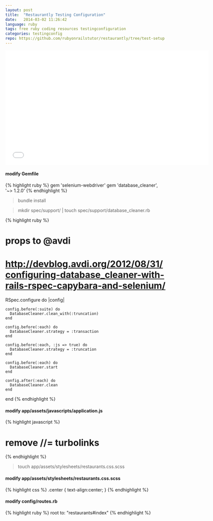 ```yaml
---
layout: post
title:  "Restaurantly Testing Configuration"
date:   2014-03-02 11:26:42
language: ruby
tags: free ruby coding resources testingconfiguration
categories: testingconfig
repo: https://github.com/rubyonrailstutor/restaurantly/tree/test-setup
---
```



<iframe width="640" height="360" src="//www.youtube.com/embed/JNEMXq3srzM?vq=hd1080" frameborder="0" allowfullscreen></iframe>

#### modify Gemfile

{% highlight ruby %}
  gem 'selenium-webdriver'
  gem 'database_cleaner', '~> 1.2.0'
{% endhighlight %}

> bundle install

> mkdir spec/support/ | touch spec/support/database_cleaner.rb

{% highlight ruby %}
  # props to @avdi
  # http://devblog.avdi.org/2012/08/31/configuring-database_cleaner-with-rails-rspec-capybara-and-selenium/

  RSpec.configure do |config|

    config.before(:suite) do
      DatabaseCleaner.clean_with(:truncation)
    end

    config.before(:each) do
      DatabaseCleaner.strategy = :transaction
    end

    config.before(:each, :js => true) do
      DatabaseCleaner.strategy = :truncation
    end

    config.before(:each) do
      DatabaseCleaner.start
    end

    config.after(:each) do
      DatabaseCleaner.clean
    end

  end
{% endhighlight %}

#### modify app/assets/javascripts/application.js


{% highlight javascript %}
  # remove //= turbolinks
{% endhighlight %}

> touch app/assets/stylesheets/restaurants.css.scss


#### modify app/assets/stylesheets/restaurants.css.scss

{% highlight css %}
  .center {
    text-align:center;
  }
{% endhighlight %}

#### modify config/routes.rb

{% highlight ruby %}
  root to: "restaurants#index"
{% endhighlight %}
